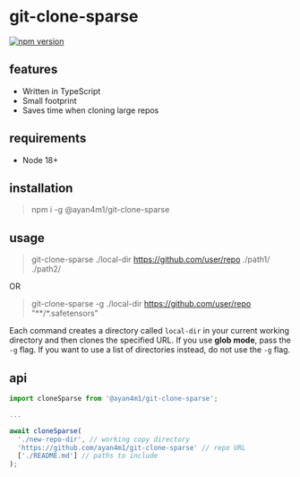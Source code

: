 # git-clone-sparse

[![npm version](https://badge.fury.io/js/@ayan4m1%2Fgit-clone-sparse.svg)](https://badge.fury.io/js/@ayan4m1%2Fgit-clone-sparse)

## features

- Written in TypeScript
- Small footprint
- Saves time when cloning large repos

## requirements

- Node 18+

## installation

> npm i -g @ayan4m1/git-clone-sparse

## usage

> git-clone-sparse ./local-dir https://github.com/user/repo ./path1/ ./path2/

OR

> git-clone-sparse -g ./local-dir https://github.com/user/repo "\*\*/\*.safetensors"

Each command creates a directory called `local-dir` in your current working directory and then clones the specified URL. If you use **glob mode**, pass the `-g` flag. If you want to use a list of directories instead, do not use the `-g` flag.

## api

```ts
import cloneSparse from '@ayan4m1/git-clone-sparse';

...

await cloneSparse(
  './new-repo-dir', // working copy directory
  'https://github.com/ayan4m1/git-clone-sparse' // repo URL
  ['./README.md'] // paths to include
);
```
